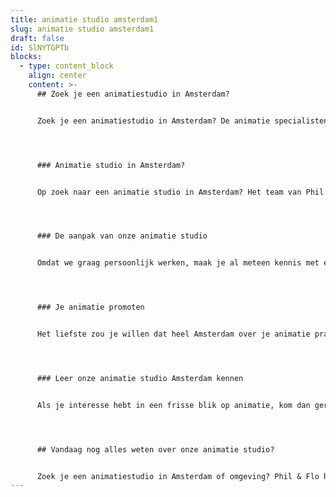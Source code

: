 ```yaml
---
title: animatie studio amsterdam1
slug: animatie studio amsterdam1
draft: false
id: SlNYTGPTb
blocks:
  - type: content_block
    align: center
    content: >-
      ## Zoek je een animatiestudio in Amsterdam?


      Zoek je een animatiestudio in Amsterdam? De animatie specialisten van Phil & Flo staan klaar om voor bedrijven, organisaties en ondernemers in Amsterdam pakkende en unieke animatiefilms te maken.




      ### Animatie studio in Amsterdam?


      Op zoek naar een animatie studio in Amsterdam? Het team van Phil & Flo is klaar om samen met jou de uitdaging aan te gaan. We leveren geen standaardwerk, maar maken iedere animatie op maat. Er zijn immers al genoeg animaties online te vinden die er hetzelfde uitzien. Kijk samen met onze frisse blik hoe jij animatie effectief kunt inzetten in je marketing, en het een onmisbaar onderdeel maakt van je content strategie. [Maak direct een afspraak met onze adviseurs!](https://www.freshtv.nl/contact/)




      ### De aanpak van onze animatie studio


      Omdat we graag persoonlijk werken, maak je al meteen kennis met een van onze projectmanagers die voor onze studio in Amsterdam werken. Die stippelt samen met jou het traject verder uit. Daarbij vragen we je om je input en feedback op concept, strategie en script. Natuurlijk luisteren we ook graag naar jouw designers en huisstijl: wij vinden het belangrijk als je een consistente, visuele stijl hebt, en daar horen animaties bij.




      ### Je animatie promoten


      Het liefste zou je willen dat heel Amsterdam over je animatie praat, als deze eenmaal af is. Wij ook, want we zijn trots op ons werk. Daarom bieden we je ook ondersteuning op het gebied van videomarketing. Met gerichte campagnes en de juiste zoekmachineoptimalisatie zorg je ervoor dat niemand je boodschap over het hoofd ziet. Voor je het weet, gaat de sneeuwbal rollen en wordt je animatiefilm overal geliket en geshared.




      ### Leer onze animatie studio Amsterdam kennen


      Als je interesse hebt in een frisse blik op animatie, kom dan gerust langs bij onze studio in Amsterdam of nodig ons uit bij jou op locatie! We gaan graag met je in gesprek om je meer te vertellen over de mogelijkheden. En als je met ons in zee wilt, leren wij je uiteraard ook graag beter kennen. Zo kunnen we voor jou op maat een unieke animatie maken die helemaal bij je past, en jouw verhaal vertelt zoals jij dat wilt.




      ## Vandaag nog alles weten over onze animatie studio?


      Zoek je een animatiestudio in Amsterdam of omgeving? Phil & Flo heeft een vestiging in Amsterdam. Onze getalenteerde en creatieve professionals produceren animaties die op een luchtige en duidelijke manier uitleggen en overtuigen. Drink vandaag nog een smoothie met ons!
---
```

